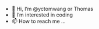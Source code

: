- 👋 Hi, I’m @yctomwang or Thomas 
- 👀 I’m interested in coding 
- 📫 How to reach me ...

<!---
yctomwang/yctomwang is a ✨ special ✨ repository because its `README.md` (this file) appears on your GitHub profile.
You can click the Preview link to take a look at your changes.
--->
